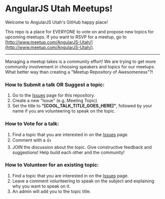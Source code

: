 # AngularJS Utah Meetups!

Welcome to AngularJS Utah's GitHub happy place!

This repo is a place for EVERYONE to vote on and propose new topics for upcoming meetups. If you want to RSVP for a meetup, go to [http://www.meetup.com/AngularJS-Utah/](http://www.meetup.com/AngularJS-Utah/).

<hr />

Managing a meetup takes is a community effort!  We are trying to get more community involvement in choosing speakers and topics for our meetups.  What better way than creating a "Meetup Repository of Awesomeness"?!

### How to Submit a talk OR Suggest a topic:
1. Go to the [Issues](https://github.com/AngularJSUtah/meetups/issues) page for this repository.
2. Create a new "Issue" (e.g. Meeting Topic)
3. Set the title to **"[COOL_TALK_TITLE_GOES_HERE]"**, followed by your name if you are volunteering to speak on the topic.

### How to Vote for a talk:
1. Find a topic that you are interested in on the [Issues](https://github.com/AngularJSUtah/meetups/issues) page.
2. Comment with a :+1:
3. JOIN the discussion about the topic. Give constructive feedback and suggestions! Help build each other and the community!

### How to Volunteer for an existing topic:
1. Find a topic that you are interested in on the [Issues](https://github.com/AngularJSUtah/meetups/issues) page.
2. Leave a comment volunteering to speak on the subject and explaining why you want to speak on it.
3. An admin will add you to the topic title.

